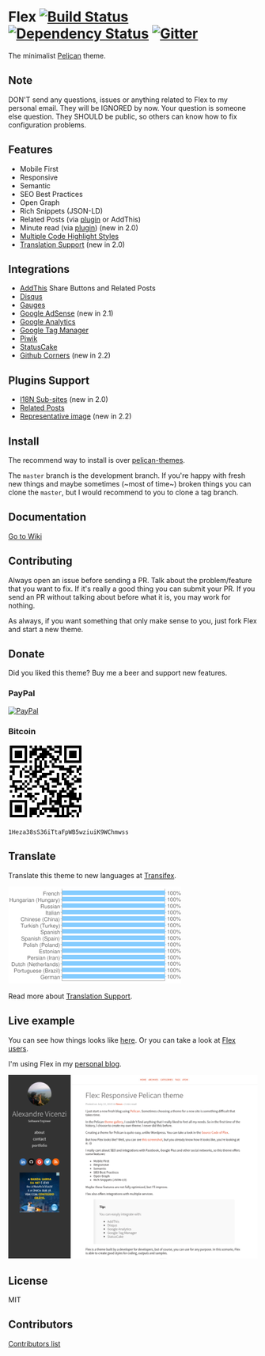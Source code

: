 # Flex [![Build Status](https://travis-ci.org/alexandrevicenzi/Flex.svg?branch=master)](https://travis-ci.org/alexandrevicenzi/Flex) [![Dependency Status](https://david-dm.org/alexandrevicenzi/Flex.svg)](https://david-dm.org/alexandrevicenzi/Flex) [![Gitter](https://badges.gitter.im/Join%20Chat.svg)](https://gitter.im/alexandre-vicenzi/flex?utm_source=badge&utm_medium=badge&utm_campaign=pr-badge)

The minimalist [Pelican](http://blog.getpelican.com/) theme.

## Note

DON'T send any questions, issues or anything related to Flex to my personal email. They will be IGNORED by now. Your question is someone else question. They SHOULD be public, so others can know how to fix configuration problems.

## Features

- Mobile First
- Responsive
- Semantic
- SEO Best Practices
- Open Graph
- Rich Snippets (JSON-LD)
- Related Posts (via [plugin](https://github.com/getpelican/pelican-plugins/tree/master/related_posts) or AddThis)
- Minute read (via [plugin](https://github.com/getpelican/pelican-plugins/tree/master/post_stats)) (new in 2.0)
- [Multiple Code Highlight Styles](https://github.com/alexandrevicenzi/Flex/wiki/Code-Highlight)
- [Translation Support](https://github.com/alexandrevicenzi/Flex/wiki/Translations) (new in 2.0)

## Integrations

- [AddThis](http://www.addthis.com/) Share Buttons and Related Posts
- [Disqus](https://disqus.com/)
- [Gauges](http://get.gaug.es/)
- [Google AdSense](https://www.google.com.br/adsense/start/) (new in 2.1)
- [Google Analytics](https://www.google.com/analytics/web/)
- [Google Tag Manager](https://www.google.com/tagmanager/)
- [Piwik](http://piwik.org/)
- [StatusCake](https://www.statuscake.com/)
- [Github Corners](https://github.com/tholman/github-corners) (new in 2.2)

## Plugins Support

- [I18N Sub-sites](https://github.com/getpelican/pelican-plugins/tree/master/i18n_subsites) (new in 2.0)
- [Related Posts](https://github.com/getpelican/pelican-plugins/tree/master/related_posts)
- [Representative image](https://github.com/getpelican/pelican-plugins/tree/master/representative_image) (new in 2.2)

## Install

The recommend way to install is over [pelican-themes](https://github.com/getpelican/pelican-themes).

The `master` branch is the development branch. If you're happy with fresh new things and maybe sometimes (~most of time~) broken things you can clone the `master`, but I would recommend to you to clone a tag branch.

## Documentation

[Go to Wiki](https://github.com/alexandrevicenzi/Flex/wiki)

## Contributing

Always open an issue before sending a PR. Talk about the problem/feature that you want to fix. If it's really a good thing you can submit your PR. If you send an PR without talking about before what it is, you may work for nothing.

As always, if you want something that only make sense to you, just fork Flex and start a new theme.

## Donate

Did you liked this theme? Buy me a beer and support new features.

### PayPal

[![PayPal](https://img.shields.io/badge/paypal-donate-yellow.svg?maxAge=2592000)](https://www.paypal.com/cgi-bin/webscr?cmd=_donations&business=KZCMH3N74KKFN&lc=BR&item_name=Alexandre%20Vicenzi&item_number=flex&currency_code=USD&bn=PP%2dDonationsBF%3abtn_donateCC_LG%2egif%3aNonHosted)

### Bitcoin

![Screenshot](https://github.com/alexandrevicenzi/Flex/blob/master/btc.png)

`1Heza38sS36iTtaFpWB5wziuiK9WChmwss`

## Translate

Translate this theme to new languages at [Transifex](https://www.transifex.com/alexandrevicenzi/flex-pelican/).

![Translations](https://github.com/alexandrevicenzi/Flex/blob/master/translation_chart.png)

Read more about [Translation Support](https://github.com/alexandrevicenzi/Flex/wiki/Translations).

## Live example

You can see how things looks like [here](https://blog.alexandrevicenzi.com/flex-pelican-theme.html).
Or you can take a look at [Flex users](https://github.com/alexandrevicenzi/Flex/wiki/Flex-users).

I'm using Flex in my [personal blog](http://blog.alexandrevicenzi.com/).

![Screenshot](https://github.com/alexandrevicenzi/Flex/blob/master/screenshot.png)

## License

MIT

## Contributors

[Contributors list](https://github.com/alexandrevicenzi/Flex/graphs/contributors)
